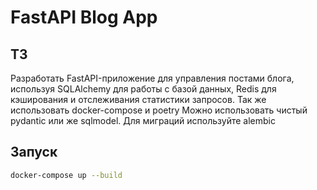 # FastAPI Blog App

## ТЗ

Разработать FastAPI-приложение для управления постами блога, используя SQLAlchemy для работы с базой данных, Redis для кэширования и отслеживания статистики запросов.
Так же использовать docker-compose и poetry
Можно использовать чистый pydantic или же sqlmodel.
Для миграций используйте alembic

## Запуск
```sh
docker-compose up --build
